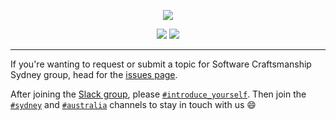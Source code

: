 <p align="center">
  <img src="https://avatars1.githubusercontent.com/u/28938872">
</p>

<p align="center">
  <a href="http://slack.softwarecraftsmanship.org/"><img src="http://slack.softwarecraftsmanship.org/badge.svg"></a>
  <a href="https://www.meetup.com/en-AU/Software-Craftsmanship-Sydney/"><img src="https://img.shields.io/badge/%F0%9D%93%B6%20meetup.com-SoftwareCraftsmanshipSydney-red.svg"></a>
</p>

---

If you're wanting to request or submit a topic for Software Craftsmanship Sydney group, head for the <a href="https://github.com/SoftwareCraftsmanshipSydney/events/issues">issues page</a>.

After joining the [Slack group](http://slack.softwarecraftsmanship.org/), please [`#introduce_yourself`](https://softwarecraftsmanship.slack.com/messages/introduce_yourself/). Then join the [`#sydney`](https://softwarecraftsmanship.slack.com/messages/sydney/) and [`#australia`](https://softwarecraftsmanship.slack.com/messages/australia/) channels to stay in touch with us :smile:
